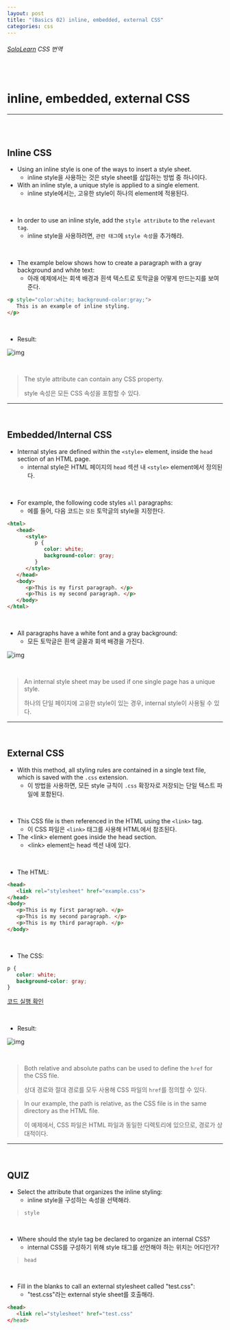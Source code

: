 ```yaml
---
layout: post
title: "(Basics 02) inline, embedded, external CSS"
categories: css
---
```


###### [SoloLearn](https://www.sololearn.com/) CSS 번역

<br>

# inline, embedded, external CSS

------

<br>

<br>

## Inline CSS

- Using an inline style is one of the ways to insert a style sheet.
  - inline style을 사용하는 것은 style sheet를 삽입하는 방법 중 하나이다.
- With an inline style, a unique style is applied to a single element.
  - inline style에서는, 고유한 style이 하나의 element에 적용된다.

<br>

- In order to use an inline style, add the `style attribute` to the `relevant tag`.
  - inline style을 사용하려면, `관련 태그`에 `style 속성`을 추가해라.

<br>

- The example below shows how to create a paragraph with a gray background and white text:
  - 아래 예제에서는 회색 배경과 흰색 텍스트로 토막글을 어떻게 만드는지를 보여준다.

```html
<p style="color:white; background-color:gray;">
   This is an example of inline styling.
</p>
```

<br>

- Result:

![img](/assets/img/css-sololearn-basics-02-01.png)

<br>

> The style attribute can contain any CSS property.
>
> style 속성은 모든 CSS 속성을 포함할 수 있다.

------

<br>

## Embedded/Internal CSS

- Internal styles are defined within the `<style>` element, inside the `head` section of an HTML page.
  - internal style은 HTML 페이지의 `head` 섹션 내 `<style>` element에서 정의된다.

<br>

- For example, the following code styles `all` paragraphs:
  - 에를 들어, 다음 코드는 `모든` 토막글의 style을 지정한다.

```html
<html>
   <head>
      <style>
         p {
            color: white;
            background-color: gray;
         }
      </style>
   </head>
   <body>
      <p>This is my first paragraph. </p>
      <p>This is my second paragraph. </p>
   </body>
</html>
```

<br>

- All paragraphs have a white font and a gray background:
  - 모든 토막글은 흰색 글꼴과 회색 배경을 가진다.

![img](/assets/img/css-sololearn-basics-02-02.png)

<br>

> An internal style sheet may be used if one single page has a unique style.
>
> 하나의 단일 페이지에 고유한 style이 있는 경우, internal style이 사용될 수 있다.

------

<br>

## External CSS

- With this method, all styling rules are contained in a single text file, which is saved with the `.css` extension.
  - 이 방법을 사용하면, 모든 style 규칙이 `.css` 확장자로 저장되는 단일 텍스트 파일에 포함된다.

<br>

- This CSS file is then referenced in the HTML using the `<link>` tag.
  - 이 CSS 파일은 `<link>` 태그를 사용해 HTML에서 참조된다.
- The \<link> element goes inside the head section.
  - \<link> element는 head 섹션 내에 있다.

<br>

- The HTML:

```html
<head>
   <link rel="stylesheet" href="example.css">
</head>
<body>
   <p>This is my first paragraph. </p>
   <p>This is my second paragraph. </p>
   <p>This is my third paragraph. </p>
</body>
```

<br>

- The CSS:

```css
p {
   color: white;
   background-color: gray;
}
```

[코드 실행 확인](https://code.sololearn.com/502/#css)

<br>

- Result:

![img](/assets/img/css-sololearn-basics-02-03.png)

<br>

> Both relative and absolute paths can be used to define the `href` for the CSS file.
>
> 상대 경로와 절대 경로를 모두 사용해 CSS 파일의 `href`를 정의할 수 있다.

> In our example, the path is relative, as the CSS file is in the same directory as the HTML file.
>
> 이 예제에서, CSS 파일은 HTML 파일과 동일한 디렉토리에 있으므로, 경로가 상대적이다.

------

<br>

## QUIZ

- Select the attribute that organizes the inline styling:
  - inline style을 구성하는 속성을 선택해라.

> `style`

<br>

- Where should the style tag be declared to organize an internal CSS?
  - internal CSS를 구성하기 위해 style 태그를 선언해야 하는 위치는 어디인가?

> `head`

<br>

- Fill in the blanks to call an external stylesheet called "test.css":
  - "test.css"라는 external style sheet를 호출해라.

```html
<head>
   <link rel="stylesheet" href="test.css"
</head>
```

<br>